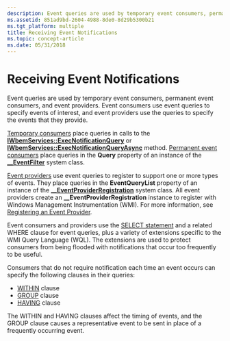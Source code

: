 ```yaml
---
description: Event queries are used by temporary event consumers, permanent event consumers, and event providers. Event consumers use event queries to specify events of interest, and event providers use the queries to specify the events that they provide.
ms.assetid: 851ad9bd-2604-4988-8de0-8d29b5300b21
ms.tgt_platform: multiple
title: Receiving Event Notifications
ms.topic: concept-article
ms.date: 05/31/2018
---
```


# Receiving Event Notifications

Event queries are used by temporary event consumers, permanent event consumers, and event providers. Event consumers use event queries to specify events of interest, and event providers use the queries to specify the events that they provide.

[Temporary consumers](receiving-events-for-the-duration-of-your-application.md) place queries in calls to the [**IWbemServices::ExecNotificationQuery**](/windows/desktop/api/WbemCli/nf-wbemcli-iwbemservices-execnotificationquery) or [**IWbemServices::ExecNotificationQueryAsync**](/windows/desktop/api/WbemCli/nf-wbemcli-iwbemservices-execnotificationqueryasync) method. [Permanent event consumers](receiving-events-at-all-times.md) place queries in the **Query** property of an instance of the [**\_\_EventFilter**](--eventfilter.md) system class.

[Event providers](writing-an-event-provider.md) use event queries to register to support one or more types of events. They place queries in the **EventQueryList** property of an instance of the [**\_\_EventProviderRegistration**](--eventproviderregistration.md) system class. All event providers create an **\_\_EventProviderRegistration** instance to register with Windows Management Instrumentation (WMI). For more information, see [Registering an Event Provider](registering-an-event-provider.md).

Event consumers and providers use the [SELECT statement](select-statement-for-event-queries.md) and a related WHERE clause for event queries, plus a variety of extensions specific to the WMI Query Language (WQL). The extensions are used to protect consumers from being flooded with notifications that occur too frequently to be useful.

Consumers that do not require notification each time an event occurs can specify the following clauses in their queries:

-   [WITHIN](within-clause.md) clause
-   [GROUP](group-clause.md) clause
-   [HAVING](having-clause.md) clause

The WITHIN and HAVING clauses affect the timing of events, and the GROUP clause causes a representative event to be sent in place of a frequently occurring event.

 

 



